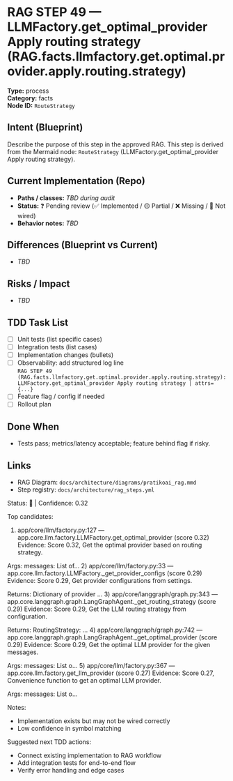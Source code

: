 # RAG STEP 49 — LLMFactory.get_optimal_provider Apply routing strategy (RAG.facts.llmfactory.get.optimal.provider.apply.routing.strategy)

**Type:** process  
**Category:** facts  
**Node ID:** `RouteStrategy`

## Intent (Blueprint)
Describe the purpose of this step in the approved RAG. This step is derived from the Mermaid node: `RouteStrategy` (LLMFactory.get_optimal_provider Apply routing strategy).

## Current Implementation (Repo)
- **Paths / classes:** _TBD during audit_
- **Status:** ❓ Pending review (✅ Implemented / 🟡 Partial / ❌ Missing / 🔌 Not wired)
- **Behavior notes:** _TBD_

## Differences (Blueprint vs Current)
- _TBD_

## Risks / Impact
- _TBD_

## TDD Task List
- [ ] Unit tests (list specific cases)
- [ ] Integration tests (list cases)
- [ ] Implementation changes (bullets)
- [ ] Observability: add structured log line  
  `RAG STEP 49 (RAG.facts.llmfactory.get.optimal.provider.apply.routing.strategy): LLMFactory.get_optimal_provider Apply routing strategy | attrs={...}`
- [ ] Feature flag / config if needed
- [ ] Rollout plan

## Done When
- Tests pass; metrics/latency acceptable; feature behind flag if risky.

## Links
- RAG Diagram: `docs/architecture/diagrams/pratikoai_rag.mmd`
- Step registry: `docs/architecture/rag_steps.yml`


<!-- AUTO-AUDIT:BEGIN -->
Status: 🔌  |  Confidence: 0.32

Top candidates:
1) app/core/llm/factory.py:127 — app.core.llm.factory.LLMFactory.get_optimal_provider (score 0.32)
   Evidence: Score 0.32, Get the optimal provider based on routing strategy.

Args:
    messages: List of...
2) app/core/llm/factory.py:33 — app.core.llm.factory.LLMFactory._get_provider_configs (score 0.29)
   Evidence: Score 0.29, Get provider configurations from settings.

Returns:
    Dictionary of provider ...
3) app/core/langgraph/graph.py:343 — app.core.langgraph.graph.LangGraphAgent._get_routing_strategy (score 0.29)
   Evidence: Score 0.29, Get the LLM routing strategy from configuration.

Returns:
    RoutingStrategy: ...
4) app/core/langgraph/graph.py:742 — app.core.langgraph.graph.LangGraphAgent._get_optimal_provider (score 0.29)
   Evidence: Score 0.29, Get the optimal LLM provider for the given messages.

Args:
    messages: List o...
5) app/core/llm/factory.py:367 — app.core.llm.factory.get_llm_provider (score 0.27)
   Evidence: Score 0.27, Convenience function to get an optimal LLM provider.

Args:
    messages: List o...

Notes:
- Implementation exists but may not be wired correctly
- Low confidence in symbol matching

Suggested next TDD actions:
- Connect existing implementation to RAG workflow
- Add integration tests for end-to-end flow
- Verify error handling and edge cases
<!-- AUTO-AUDIT:END -->